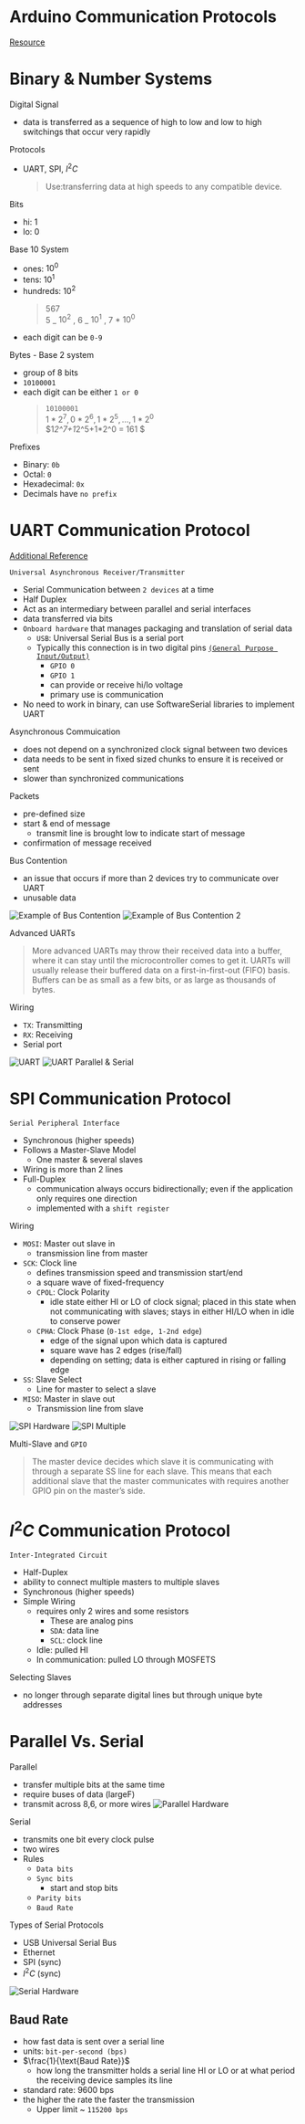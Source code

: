 # Arduino Communication Protocols

[Resource](https://www.deviceplus.com/arduino/arduino-communication-protocols-tutorial/)

# Binary & Number Systems

Digital Signal

- data is transferred as a sequence of high to low and low to high switchings that occur very rapidly

Protocols

- UART, SPI, $I^2C$
  > Use:transferring data at high speeds to any compatible device.

Bits

- hi: 1
- lo: 0

Base 10 System

- ones: $10^0$
- tens: $10^1$
- hundreds: $10^2$
  > 567 \
  > 5 _ $10^2$ , 6 _ $10^1$ , 7 \* $10^0$
- each digit can be `0-9`

Bytes - Base 2 system

- group of 8 bits
- `10100001`
- each digit can be either `1 or 0`
  > `10100001` \
  > $1*2^7, 0 * 2^6, 1* 2^5,...,1 * 2^0$ \
  > $1*2^7+1*2^5+1*2^0 = 161 $

Prefixes

- Binary: `0b`
- Octal: `0`
- Hexadecimal: `0x`
- Decimals have `no prefix`

# UART Communication Protocol

[Additional Reference](https://learn.sparkfun.com/tutorials/serial-communication)

`Universal Asynchronous Receiver/Transmitter`

- Serial Communication between `2 devices` at a time
- Half Duplex
- Act as an intermediary between parallel and serial interfaces
- data transferred via bits
- `Onboard hardware` that manages packaging and translation of serial data
  - `USB`: Universal Serial Bus is a serial port
  - Typically this connection is in two digital pins [`(General Purpose Input/Output)`](https://www.deviceplus.com/raspberry-pi/an-introduction-to-raspberry-pi-gpio-pins/)
    - `GPIO 0`
    - `GPIO 1`
    - can provide or receive hi/lo voltage
    - primary use is communication
- No need to work in binary, can use SoftwareSerial libraries to implement UART

Asynchronous Commuication

- does not depend on a synchronized clock signal between two devices
- data needs to be sent in fixed sized chunks to ensure it is received or sent
- slower than synchronized communications

Packets

- pre-defined size
- start & end of message
  - transmit line is brought low to indicate start of message
- confirmation of message received

Bus Contention

- an issue that occurs if more than 2 devices try to communicate over UART
- unusable data

![Example of Bus Contention](../../images/BusContention.png)
![Example of Bus Contention 2](../../images/BusContention2.png)

Advanced UARTs

> More advanced UARTs may throw their received data into a buffer, where it can stay until the microcontroller comes to get it. UARTs will usually release their buffered data on a first-in-first-out (FIFO) basis. Buffers can be as small as a few bits, or as large as thousands of bytes.

Wiring

- `TX`: Transmitting
- `RX`: Receiving
- Serial port

![UART](../../images/UARTSimpleCir.png)
![UART Parallel & Serial](../../images/UARTParallelSerial.png)

# SPI Communication Protocol

`Serial Peripheral Interface `

- Synchronous (higher speeds)
- Follows a Master-Slave Model
  - One master & several slaves
- Wiring is more than 2 lines
- Full-Duplex
  - communication always occurs bidirectionally; even if the application only requires one direction
  - implemented with a `shift register`

Wiring

- `MOSI`: Master out slave in
  - transmission line from master
- `SCK`: Clock line
  - defines transmission speed and transmission start/end
  - a square wave of fixed-frequency
  - `CPOL`: Clock Polarity
    - idle state either HI or LO of clock signal; placed in this state when not communicating with slaves; stays in either HI/LO when in idle to conserve power
  - `CPHA`: Clock Phase (`0-1st edge, 1-2nd edge`)
    - edge of the signal upon which data is captured
    - square wave has 2 edges (rise/fall)
    - depending on setting; data is either captured in rising or falling edge
- `SS`: Slave Select
  - Line for master to select a slave
- `MISO`: Master in slave out
  - Transmission line from slave

![SPI Hardware](../../images/SPIComm.png)
![SPI Multiple](../../images/SPIMultSlave.png)

Multi-Slave and `GPIO`

> The master device decides which slave it is communicating with through a separate SS line for each slave. This means that each additional slave that the master communicates with requires another GPIO pin on the master’s side.

# $I^2C$ Communication Protocol

`Inter-Integrated Circuit`

- Half-Duplex
- ability to connect multiple masters to multiple slaves
- Synchronous (higher speeds)
- Simple Wiring
  - requires only 2 wires and some resistors
    - These are analog pins
    - `SDA`: data line
    - `SCL`: clock line
  - Idle: pulled HI
  - In communication: pulled LO through MOSFETS

Selecting Slaves

- no longer through separate digital lines but through unique byte addresses

# Parallel Vs. Serial

Parallel

- transfer multiple bits at the same time
- require buses of data (largeF)
- transmit across 8,6, or more wires
  ![Parallel Hardware](../images/ParallelHardware.png)

Serial

- transmits one bit every clock pulse
- two wires
- Rules
  - `Data bits`
  - `Sync bits`
    - start and stop bits
  - `Parity bits`
  - `Baud Rate`

Types of Serial Protocols

- USB Universal Serial Bus
- Ethernet
- SPI (sync)
- $I^2C$ (sync)

![Serial Hardware](../../images/serialHardware.png)

## Baud Rate

- how fast data is sent over a serial line
- units: `bit-per-second (bps)`
- $\frac{1}{\text{Baud Rate}}$
  - how long the transmitter holds a serial line HI or LO or at what period the receiving device samples its line
- standard rate: 9600 bps
- the higher the rate the faster the transmission
  - Upper limit ~ `115200 bps`
